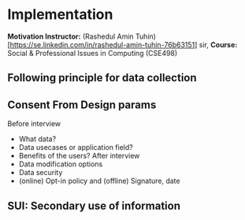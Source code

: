 # Implementation #

**Motivation Instructor:** (Rashedul Amin Tuhin)[https://se.linkedin.com/in/rashedul-amin-tuhin-76b63151] sir, **Course:** Social & Professional Issues in Computing (CSE498)

## Following principle for data collection ##

Consent From Design params
--------------------------
Before interview
- What data?
- Data usecases or application field?
- Benefits of the users?
After interview
- Data modification options
- Data security
- (online) Opt-in policy and (offline) Signature, date 

SUI: Secondary use of information
---------------------------------
